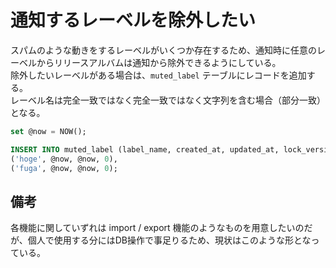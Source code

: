 # 通知するレーベルを除外したい

スパムのような動きをするレーベルがいくつか存在するため、通知時に任意のレーベルからリリースアルバムは通知から除外できるようにしている。  
除外したいレーベルがある場合は、`muted_label` テーブルにレコードを追加する。  
レーベル名は完全一致ではなく完全一致ではなく文字列を含む場合（部分一致）となる。  

```sql
set @now = NOW();

INSERT INTO muted_label (label_name, created_at, updated_at, lock_version) VALUES 
('hoge', @now, @now, 0),
('fuga', @now, @now, 0);
```

## 備考

各機能に関していずれは import / export 機能のようなものを用意したいのだが、個人で使用する分にはDB操作で事足りるため、現状はこのような形となっている。
